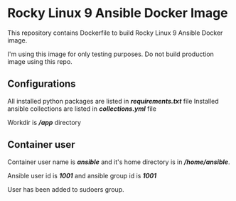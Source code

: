 # Rocky Linux 9 Ansible Docker Image

This repository contains Dockerfile to build
Rocky Linux 9 Ansible Docker image.

I'm using this image for only testing purposes.
Do not build production image using this repo.

## Configurations

All installed python packages are listed in ***requirements.txt*** file
Installed ansible collections are listed in ***collections.yml*** file

Workdir is ***/app*** directory

## Container user

Container user name is ***ansible*** and it's home directory is
in ***/home/ansible***.

Ansible user id is ***1001*** and ansible group id is ***1001***

User has been added to sudoers group.
